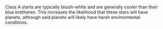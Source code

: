 Class A starts are typically bluish-white and are generally cooler than their blue bretheren. This increases the likelihood that these stars will have planets, although said planets will likely have harsh environmental conditions.